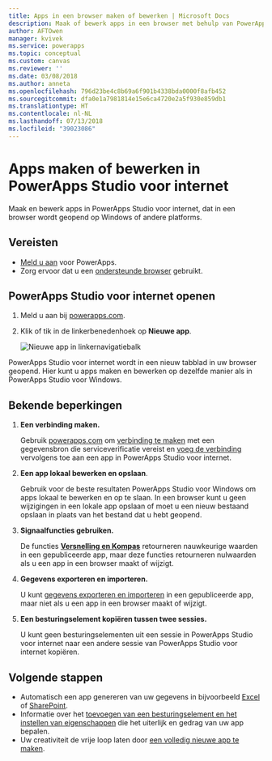 ```yaml
---
title: Apps in een browser maken of bewerken | Microsoft Docs
description: Maak of bewerk apps in een browser met behulp van PowerApps Studio voor internet.
author: AFTOwen
manager: kvivek
ms.service: powerapps
ms.topic: conceptual
ms.custom: canvas
ms.reviewer: ''
ms.date: 03/08/2018
ms.author: anneta
ms.openlocfilehash: 796d23be4c8b69a6f901b4338bda0000f8afb452
ms.sourcegitcommit: dfa0e1a7981814e15e6ca4720e2a5f930e859db1
ms.translationtype: HT
ms.contentlocale: nl-NL
ms.lasthandoff: 07/13/2018
ms.locfileid: "39023086"
---
```

# <a name="create-or-edit-apps-in-powerapps-studio-for-web"></a>Apps maken of bewerken in PowerApps Studio voor internet
Maak en bewerk apps in PowerApps Studio voor internet, dat in een browser wordt geopend op Windows of andere platforms.

## <a name="prerequisites"></a>Vereisten
* [Meld u aan](../signup-for-powerapps.md) voor PowerApps.
* Zorg ervoor dat u een [ondersteunde browser](limits-and-config.md#supported-browsers-for-powerapps-studio) gebruikt.

## <a name="open-powerapps-studio-for-web"></a>PowerApps Studio voor internet openen
1. Meld u aan bij [powerapps.com](http://go.microsoft.com/fwlink/p/?LinkId=708209).
2. Klik of tik in de linkerbenedenhoek op **Nieuwe app**.

    ![Nieuwe app in linkernavigatiebalk](./media/create-app-browser/left-nav.png)

PowerApps Studio voor internet wordt in een nieuw tabblad in uw browser geopend. Hier kunt u apps maken en bewerken op dezelfde manier als in PowerApps Studio voor Windows.

## <a name="known-limitations"></a>Bekende beperkingen
1. **Een verbinding maken.**

    Gebruik [powerapps.com](https://web.powerapps.com) om [verbinding te maken](add-manage-connections.md) met een gegevensbron die serviceverificatie vereist en [voeg de verbinding](add-data-connection.md) vervolgens toe aan een app in PowerApps Studio voor internet.
2. **Een app lokaal bewerken en opslaan**.

    Gebruik voor de beste resultaten PowerApps Studio voor Windows om apps lokaal te bewerken en op te slaan. In een browser kunt u geen wijzigingen in een lokale app opslaan of moet u een nieuw bestaand opslaan in plaats van het bestand dat u hebt geopend.
3. **Signaalfuncties gebruiken.**

    De functies **[Versnelling en Kompas](functions/signals.md)** retourneren nauwkeurige waarden in een gepubliceerde app, maar deze functies retourneren nulwaarden als u een app in een browser maakt of wijzigt.
4. **Gegevens exporteren en importeren.**

    U kunt [gegevens exporteren en importeren](controls/control-export-import.md) in een gepubliceerde app, maar niet als u een app in een browser maakt of wijzigt.
5. **Een besturingselement kopiëren tussen twee sessies.**

    U kunt geen besturingselementen uit een sessie in PowerApps Studio voor internet naar een andere sessie van PowerApps Studio voor internet kopiëren.

## <a name="next-steps"></a>Volgende stappen
* Automatisch een app genereren van uw gegevens in bijvoorbeeld [Excel](get-started-create-from-data.md) of [SharePoint](app-from-sharepoint.md).
* Informatie over het [toevoegen van een besturingselement en het instellen van eigenschappen](add-configure-controls.md) die het uiterlijk en gedrag van uw app bepalen.
* Uw creativiteit de vrije loop laten door [een volledig nieuwe app te maken](get-started-create-from-blank.md).
